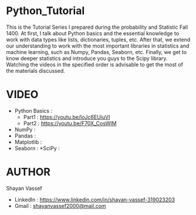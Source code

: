 # Python_Tutorial
This is the Tutorial Series I prepared during the probability and Statistic Fall 1400. At first, I talk about Python basics and the essential knowledge to work with data types like lists, dictionaries, tuples, etc. After that, we extend our understanding to work with the most important libraries in statistics and machine learning, such as Numpy, Pandas, Seaborn, etc.
Finally, we get to know deeper statistics and introduce you guys to the Scipy library.
Watching the videos in the specified order is advisable to get the most of the materials discussed. 

# VIDEO
  * Python Basics : 
    * Part1 : https://youtu.be/loJc6EUiuVI
    * Part2 : https://youtu.be/F70X_CosWIM
   * NumPy : 
   * Pandas : 
   * Matplotlib :
   * Seaborn : 
   *SciPy :
   
# AUTHOR
Shayan Vassef
  * LinkedIn : https://www.linkedin.com/in/shayan-vassef-319023203
  * Gmail : shayanvassef2000@mail.com

